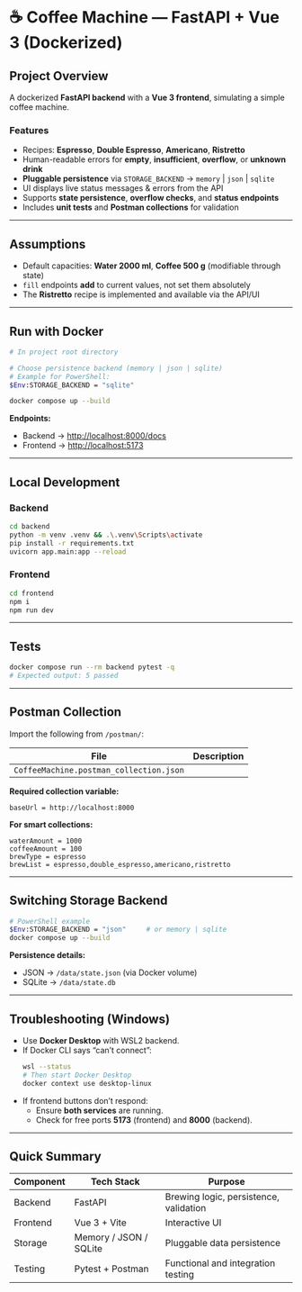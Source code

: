 # ☕ Coffee Machine — FastAPI + Vue 3 (Dockerized)

## Project Overview
A dockerized **FastAPI backend** with a **Vue 3 frontend**, simulating a simple coffee machine.

### Features
- Recipes: **Espresso**, **Double Espresso**, **Americano**, **Ristretto**
- Human-readable errors for **empty**, **insufficient**, **overflow**, or **unknown drink**
- **Pluggable persistence** via `STORAGE_BACKEND` → `memory` | `json` | `sqlite`
- UI displays live status messages & errors from the API
- Supports **state persistence**, **overflow checks**, and **status endpoints**
- Includes **unit tests** and **Postman collections** for validation

---

## Assumptions
- Default capacities: **Water 2000 ml**, **Coffee 500 g** (modifiable through state)
- `fill` endpoints **add** to current values, not set them absolutely
- The **Ristretto** recipe is implemented and available via the API/UI

---

## Run with Docker
```bash
# In project root directory

# Choose persistence backend (memory | json | sqlite)
# Example for PowerShell:
$Env:STORAGE_BACKEND = "sqlite"

docker compose up --build
```

**Endpoints:**
- Backend → [http://localhost:8000/docs](http://localhost:8000/docs)
- Frontend → [http://localhost:5173](http://localhost:5173)

---

## Local Development

### Backend
```bash
cd backend
python -m venv .venv && .\.venv\Scripts\activate
pip install -r requirements.txt
uvicorn app.main:app --reload
```

### Frontend
```bash
cd frontend
npm i
npm run dev
```

---

## Tests
```bash
docker compose run --rm backend pytest -q
# Expected output: 5 passed
```

---

## Postman Collection
Import the following from `/postman/`:

| File | Description |
|------|--------------|
| `CoffeeMachine.postman_collection.json`

**Required collection variable:**
```
baseUrl = http://localhost:8000
```

**For smart collections:**
```
waterAmount = 1000
coffeeAmount = 100
brewType = espresso
brewList = espresso,double_espresso,americano,ristretto
```

---

## Switching Storage Backend
```bash
# PowerShell example
$Env:STORAGE_BACKEND = "json"     # or memory | sqlite
docker compose up --build
```

**Persistence details:**
- JSON → `/data/state.json` (via Docker volume)
- SQLite → `/data/state.db`

---

## Troubleshooting (Windows)
- Use **Docker Desktop** with WSL2 backend.
- If Docker CLI says “can’t connect”:
  ```bash
  wsl --status
  # Then start Docker Desktop
  docker context use desktop-linux
  ```
- If frontend buttons don’t respond:
  - Ensure **both services** are running.
  - Check for free ports **5173** (frontend) and **8000** (backend).

---

## Quick Summary
| Component | Tech Stack | Purpose |
|------------|-------------|----------|
| Backend | FastAPI | Brewing logic, persistence, validation |
| Frontend | Vue 3 + Vite | Interactive UI |
| Storage | Memory / JSON / SQLite | Pluggable data persistence |
| Testing | Pytest + Postman | Functional and integration testing |
